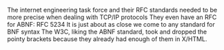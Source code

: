 The internet engineering task force and their RFC standards needed to be more precise when dealing with TCP/IP protocols
They even have an RFC for ABNF: RFC 5234
It is just about as close we come to any standard for BNF syntax
The W3C, liking the ABNF standard, took and dropped the pointy brackets because they already had enough of them in X/HTML.
